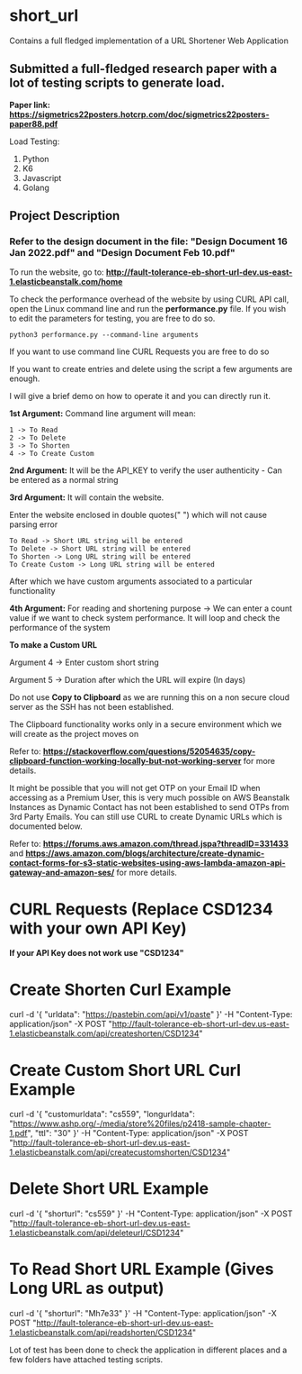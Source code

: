 # short_url
Contains a full fledged implementation of a URL Shortener Web Application

## Submitted a full-fledged research paper with a lot of testing scripts to generate load.

**Paper link: https://sigmetrics22posters.hotcrp.com/doc/sigmetrics22posters-paper88.pdf**

Load Testing:

1. Python
2. K6
3. Javascript
4. Golang

## Project Description

### Refer to the design document in the file: "Design Document 16 Jan 2022.pdf" and "Design Document Feb 10.pdf"

To run the website, go to: **http://fault-tolerance-eb-short-url-dev.us-east-1.elasticbeanstalk.com/home**

To check the performance overhead of the website by using CURL API call, open the Linux command line
and run the **performance.py** file. If you wish to edit the parameters for testing, you are free to do so.

```
python3 performance.py --command-line arguments
```
If you want to use command line CURL Requests you are free to do so

If you want to create entries and delete using the script a few arguments are enough.

I will give a brief demo on how to operate it and you can directly run it.

**1st Argument:**
Command line argument will mean:

```
1 -> To Read
2 -> To Delete
3 -> To Shorten
4 -> To Create Custom
```

**2nd Argument:**
It will be the API_KEY to verify the user authenticity - Can be entered as a normal string

**3rd Argument:**
It will contain the website.

Enter the website enclosed in double quotes(" ") which will not cause parsing error

```
To Read -> Short URL string will be entered
To Delete -> Short URL string will be entered
To Shorten -> Long URL string will be entered
To Create Custom -> Long URL string will be entered
```

After which we have custom arguments associated to a particular functionality

**4th Argument:**
For reading and shortening purpose -> We can enter a count value if we want to check system performance.
It will loop and check the performance of the system

**To make a Custom URL**

Argument 4 -> Enter custom short string

Argument 5 -> Duration after which the URL will expire (In days)

Do not use **Copy to Clipboard** as we are running this on a non secure cloud server as the SSH has not been established.

The Clipboard functionality works only in a secure environment which we will create as the project moves on

Refer to: **https://stackoverflow.com/questions/52054635/copy-clipboard-function-working-locally-but-not-working-server** for more details.

It might be possible that you will not get OTP on your Email ID when accessing as a Premium User, this is very much possible on AWS Beanstalk Instances as Dynamic Contact has not been established to send OTPs from 3rd Party Emails. You can still use CURL to create Dynamic URLs which is documented below.

Refer to: **https://forums.aws.amazon.com/thread.jspa?threadID=331433** and **https://aws.amazon.com/blogs/architecture/create-dynamic-contact-forms-for-s3-static-websites-using-aws-lambda-amazon-api-gateway-and-amazon-ses/** for more details.

# **CURL Requests** (Replace CSD1234 with your own API Key)

**If your API Key does not work use "CSD1234"**

# Create Shorten Curl Example
curl -d '{ "urldata": "https://pastebin.com/api/v1/paste" }' -H "Content-Type: application/json" -X POST "http://fault-tolerance-eb-short-url-dev.us-east-1.elasticbeanstalk.com/api/createshorten/CSD1234"

# Create Custom Short URL Curl Example
curl -d '{ "customurldata": "cs559", "longurldata": "https://www.ashp.org/-/media/store%20files/p2418-sample-chapter-1.pdf", "ttl": "30" }' -H "Content-Type: application/json" -X POST "http://fault-tolerance-eb-short-url-dev.us-east-1.elasticbeanstalk.com/api/createcustomshorten/CSD1234"

# Delete Short URL Example
curl -d '{ "shorturl": "cs559" }' -H "Content-Type: application/json" -X POST "http://fault-tolerance-eb-short-url-dev.us-east-1.elasticbeanstalk.com/api/deleteurl/CSD1234"

# To Read Short URL Example (Gives Long URL as output)
curl -d '{ "shorturl": "Mh7e33" }' -H "Content-Type: application/json" -X POST "http://fault-tolerance-eb-short-url-dev.us-east-1.elasticbeanstalk.com/api/readshorten/CSD1234"

Lot of test has been done to check the application in different places and a few folders have attached testing scripts.



